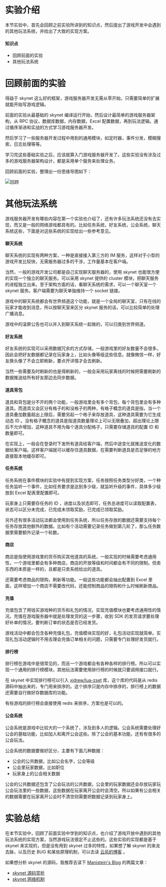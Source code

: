 # 实验介绍

本节实验中，首先会回顾之前实验所讲到的知识点，然后提出了游戏开发中会遇到的其他玩法系统，并给出了大致的实现方案。

#### 知识点

- 回顾前面的实验
- 其他玩法系统

# 回顾前面的实验

得益于 skynet 这么好的框架，游戏服务器开发无需从零开始，只需要简单的扩展就能开始写游戏逻辑。

前面的实验从最基础的 skynet 编译运行开始，然后设计最简单的游戏服务器架构，从 RPC 协议，数据库数据，内存数据，Excel 配置数据，再到玩法逻辑。通过循序渐进和实战的方式学习游戏服务器开发。

然后学习了一些服务器开发过程中用到的通用模块，如定时器，事件分发，模糊搜索，日志处理等等。

学习完这些基础实验之后，应该就算入门游戏服务器开发了。这些实验没有涉及过多的游戏服务器架构设计，都是采用单个服务来处理业务。

回顾前面的实验，整理出一份思维导图如下：

![回顾](https://doc.shiyanlou.com/courses/2770/1456966/9eafe42ad8b7943e0acdf2bdf0e1cea6-0)

# 其他玩法系统

游戏服务器开发有哪些内容在第一个实验也介绍了，还有许多玩法系统还没有去实现，而又是一般的网络游戏都具有的。比如任务系统，好友系统，公会系统，聊天系统这些，下面是对这些系统的实现给出一些参考意见。

#### 聊天系统

聊天系统的实现有两种方案，一种是直接接入第三方的 IM 服务，这样对于小型的游戏开发比较快，无需服务器过多的干涉，工作量基本在客户端。

当然，一般的游戏开发公司都是自己实现聊天服务器的，使用 skynet 也能很方便的实现一个独立的聊天服务。可以采用 skynet 提供的 cluster 模块，把聊天服务的进程独立出来。至于架构方面的话，看聊天系统的需求，可以一个聊天室一个 skynet 服务。客户端需要为聊天单独维持一个 socket 链接。

游戏中的聊天系统都会有世界频道这个功能，就是一个全局的聊天室，只有在线的玩家才能收到消息，所以按聊天室来区分 skynet 服务的话，可以比较简单的处理广播消息。

游戏中的滚屏公告也可以并入到聊天系统一起做的，可以归类到世界频道。

#### 好友系统

好友系统的实现可以采用数据冗余的方式存储，一般游戏里的好友数量不会很多。因此会把好友数据都记录在玩家身上，比如头像等级这些信息。就像微信一样，好友换头像了不会立即刷新，要点开详情才会去刷新。

当然一些需要及时刷新的也是得刷新的，一般会采用玩家离线的时候把需要刷新的数据推送给所有好友那边去同步数据。

#### 道具背包

道具和背包是分不开的两个功能，一般游戏里会有多个背包，每个背包里会有多种道具。而道具又会区分有格子的和没格子的两种，有格子概念的道具是指，当一个道具叠加数量超出上限后，需要另起一个格子来存放道具，这种道具需要为它生成动态 ID 。没有格子概念的道具是指道具数量理论上可以无限叠加，超出理论上限后不允许增加，这种道具不用为每个道具分配格子，只需要存储道具的配置 ID 和数量即可。

在实现上，一般会在登录时下发所有道具给客户端，然后中途变化就推送变化的数据给客户端。这样客户端就可以缓存住道具数据，在需要判断道具是否足够的地方直接取本地缓存即可。

#### 任务系统

任务系统在事件模块的实验中有提到实现方案，任务按照任务类型分好类，一个种任务监听一个事件，比如任务要求是达到多少级，就监听升级的事件，具体多少级放到 Excel 配表里配置即可。

玩家身上只需要存任务的 ID ，进度以及状态即可，任务总进度可以读取配置表，状态可以区分未完成，已完成未领取奖励，已完成已领取奖励。

另外还有很多活动玩法都会使用到任务系统，所以任务存放的数据还需要支持每个任务存放其他额外的数据。比如有个活动需要记录任务做到第几轮了，那么任务数据里需要额外记录一个轮数。

#### 商店

商店是指使用游戏里的货币购买其他道具的系统，一般实现的时候需要考虑通用性，一个游戏里都会有多种商店，商店的开放等级和时间都会有不同的限制。但卖东西的本质是一样的，且都是只卖系统给出的道具。

还需要考虑商品的限购，刷新等功能。一般这些功能都会抽出配置到 Excel 里面，这样增加一个商店不需要改代码，还能控制商品的限购和什么时候刷新商品。

#### 充值

充值包含了用钱买游戏种的货币和礼包的情况，实现充值模块也要考虑通用性的情况。充值在游戏服务器中就是处理发货的这一步骤，收到 SDK 的发货请求要处理好补单的情况，要判断订单的状态是否已经发货。

游戏活动中都会包含各种充值礼包，充值模块实现的好，礼包活动实现就简单。实现礼包活动逻辑时不用去理会充值订单相关的问题，只需要专门处理好发货就行。

#### 排行榜

排行榜在游戏中是很常见的，而且一个游戏都会有各种各样的排行榜。所以可以实现一个通用的排行榜模块，其他玩法需要使用排行榜的时候就只要调用接口就行。

在 skynet 中实现排行榜可以引入 [xjdrew/lua-zset](https://github.com/xjdrew/lua-zset) 库，这个库的代码是从 redis 源码中抽出来的，专门用来排序的。这个排序只是内存中排序的，排行榜上的数据还需要自行做好存数据库的功能。

有些游戏的排行榜会直接使用 redis 来排序，方案也是可以的。

#### 公会系统

公会系统是游戏中比较大的一个系统了，涉及到多人的逻辑。公会系统需要处理好公会的基础功能，比如加入和离开公会这些。除了公会的基本功能，还有有很多的公会玩法。

公会系统的数据要做好区分，主要有下面几种数据：

- 公会的公共数据，比如公会名字，公会等级
- 公会里玩家数据，比如职位
- 玩家身上的公会相关数据

公会的公共数据还包含了公会玩法的公共数据，公会里的玩家数据还会存放玩家玩公会玩法里的一些数据，这些数据在玩家离开公会时会清空。所以如果有公会相关的数据需要在玩家离开公会时不清空则需要把数据记录到玩家身上。

# 实验总结

在本节实验中，回顾了前面实验中学到的知识点，也介绍了游戏开放中遇到的其他玩法系统的实现方案，当然游戏玩法很定不止这些的。这些实验的实现都是基于 skynet 来实现的，但是没有用到 skynet 过多的特性，如果想了解 skynet 的来龙去脉，以及历史 BUG 和某些原理机制，可以去读 [云风的博客](https://blog.codingnow.com/eo/skynet/) 。

如果想分析 skynet 的源码，我推荐去读下 [Manistein's Blog](http://manistein.club/) 的两篇文章：

- [skynet 源码赏析](http://manistein.club/post/server/skynet/skynet源码赏析/)
- [skynet 网络机制](http://manistein.club/post/server/skynet/skynet网络机制/)